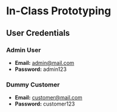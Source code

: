 # In-Class Prototyping

## User Credentials

### Admin User
- **Email:** admin@mail.com
- **Password:** admin123

### Dummy Customer
- **Email:** customer@mail.com
- **Password:** customer123